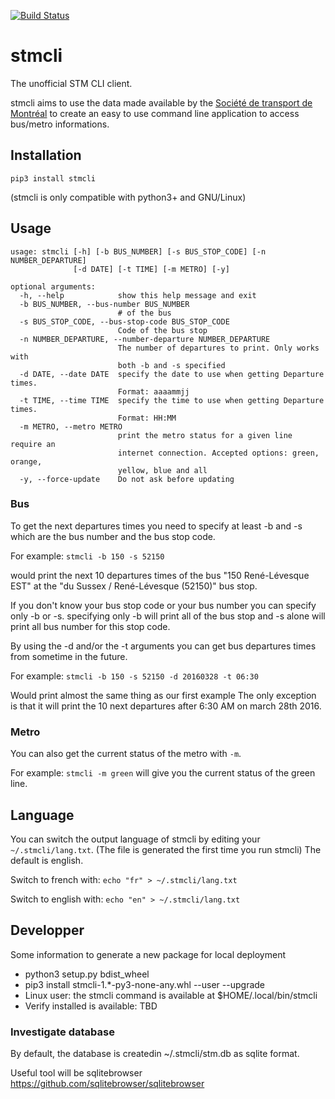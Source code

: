 [![Build Status](https://travis-ci.org/stmcli/stmcli.svg?branch=master)](https://travis-ci.org/stmcli/stmcli)
# stmcli
The unofficial STM CLI client.

stmcli aims to use the data made available by the [Société de transport de Montréal](http://www.stm.info/)
to create an easy to use command line application to access bus/metro informations.

## Installation

``` pip3 install stmcli ```

(stmcli is only compatible with python3+ and GNU/Linux)

## Usage

```
usage: stmcli [-h] [-b BUS_NUMBER] [-s BUS_STOP_CODE] [-n NUMBER_DEPARTURE]
              [-d DATE] [-t TIME] [-m METRO] [-y]

optional arguments:
  -h, --help            show this help message and exit
  -b BUS_NUMBER, --bus-number BUS_NUMBER
                        # of the bus
  -s BUS_STOP_CODE, --bus-stop-code BUS_STOP_CODE
                        Code of the bus stop
  -n NUMBER_DEPARTURE, --number-departure NUMBER_DEPARTURE
                        The number of departures to print. Only works with
                        both -b and -s specified
  -d DATE, --date DATE  specify the date to use when getting Departure times.
                        Format: aaaammjj
  -t TIME, --time TIME  specify the time to use when getting Departure times.
                        Format: HH:MM
  -m METRO, --metro METRO
                        print the metro status for a given line require an
                        internet connection. Accepted options: green, orange,
                        yellow, blue and all
  -y, --force-update    Do not ask before updating
```
### Bus
To get the next departures times you need to specify at least -b and -s which are the bus number and the bus stop code.

For example: ``` stmcli -b 150 -s 52150 ```

would print the next 10 departures times of the bus "150 René-Lévesque EST" at the "du Sussex / René-Lévesque (52150)" bus stop.

If you don't know your bus stop code or your bus number you can specify only -b or -s. specifying only -b will print all of the bus stop and -s alone will print all bus number for this stop code.

By using the -d and/or the -t arguments you can get bus departures times from sometime in the future.

For example: ``` stmcli -b 150 -s 52150 -d 20160328 -t 06:30 ```

Would print almost the same thing as our first example The only exception is that it will print the 10 next departures after 6:30 AM on march 28th 2016.

### Metro
You can also get the current status of the metro with ```-m```.

For example: ``` stmcli -m green ``` will give you the current status of the green line.

## Language

You can switch the output language of stmcli by editing your ```~/.stmcli/lang.txt```. (The file is generated the first time you run stmcli)
The default is english.

Switch to french with: ```echo "fr" > ~/.stmcli/lang.txt```

Switch to english with: ```echo "en" > ~/.stmcli/lang.txt```

## Developper
Some information to generate a new package for local deployment

* python3 setup.py bdist_wheel
* pip3 install stmcli-1.*-py3-none-any.whl --user --upgrade
* Linux user: the stmcli command is available at $HOME/.local/bin/stmcli
* Verify installed is available: TBD

### Investigate database

By default, the database is createdin ~/.stmcli/stm.db as sqlite format.

Useful tool will be sqlitebrowser https://github.com/sqlitebrowser/sqlitebrowser
